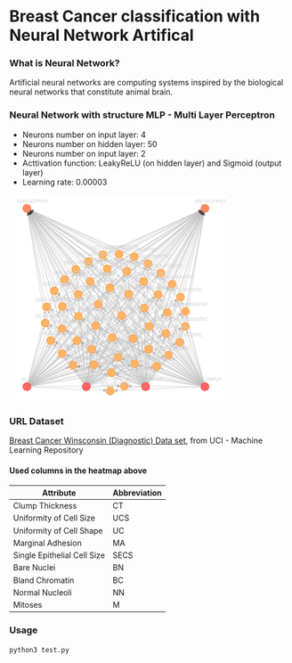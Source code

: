 # Breast Cancer classification with Neural Network Artifical 

### What is Neural Network?
Artificial neural networks are computing systems inspired by the biological neural networks that constitute animal brain. 

### Neural Network with structure MLP - Multi Layer Perceptron
* Neurons number on input layer: 4
* Neurons number on hidden layer: 50
* Neurons number on input layer: 2
* Acttivation function: LeakyReLU (on hidden layer) and Sigmoid (output layer)
* Learning rate: 0.00003

![Neural Network](images/neural-network.png "Neural Network ")

### URL Dataset
[Breast Cancer Winsconsin (Diagnostic) Data set](https://archive.ics.uci.edu/ml/machine-learning-databases/breast-cancer-wisconsin/breast-cancer-wisconsin.data), from UCI - Machine Learning Repository 

#### Used columns in the heatmap above 
Attribute | Abbreviation
------------ | -------------
Clump Thickness              | CT
Uniformity of Cell Size      | UCS 
Uniformity of Cell Shape     | UC
Marginal Adhesion            | MA
Single Epithelial Cell Size  | SECS
Bare Nuclei                  | BN
Bland Chromatin              | BC
Normal Nucleoli              | NN
Mitoses                      | M
  
### Usage
    python3 test.py
